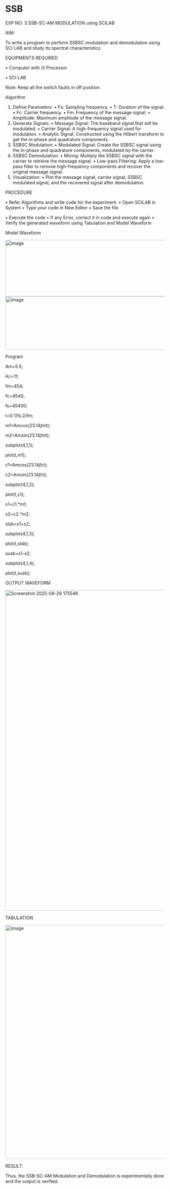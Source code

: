 # SSB

EXP NO: 3	SSB-SC-AM MODULATION using SCILAB

AIM:

To write a program to perform SSBSC modulation and demodulation using SCI LAB and study its spectral characteristics

EQUIPMENTS REQUIRED

•	Computer with i3 Processor

•	SCI LAB

Note: Keep all the switch faults in off position


Algorithm
1.	Define Parameters:
•	Fs: Sampling frequency.
•	T: Duration of the signal.
•	Fc: Carrier frequency.
•	Fm: Frequency of the message signal.
•	Amplitude: Maximum amplitude of the message signal.
2.	Generate Signals:
•	Message Signal: The baseband signal that will be modulated.
•	Carrier Signal: A high-frequency signal used for modulation.
•	Analytic Signal: Constructed using the Hilbert transform to get the in-phase and quadrature components.
3.	SSBSC Modulation:
•	Modulated Signal: Create the SSBSC signal using the in-phase and quadrature components, modulated by the carrier.
4.	SSBSC Demodulation:
•	Mixing: Multiply the SSBSC signal with the carrier to retrieve the message signal.
•	Low-pass Filtering: Apply a low-pass filter to remove high-frequency components and recover the original message signal.
5.	Visualization:
•	Plot the message signal, carrier signal, SSBSC modulated signal, and the recovered signal after demodulation.


PROCEDURE

•	Refer Algorithms and write code for the experiment.
•	Open SCILAB in System
•	Type your code in New Editor
•	Save the file
 
•	Execute the code
•	If any Error, correct it in code and execute again
•	Verify the generated waveform using Tabulation and Model Waveform

Model Waveform

<img width="704" height="178" alt="image" src="https://github.com/user-attachments/assets/32ee29b3-0d95-4192-9762-972d50c05c90" />
<img width="706" height="167" alt="image" src="https://github.com/user-attachments/assets/bff0d8fd-d679-444e-af37-0b34585853c1" />

Program

Am=5.5;

Ac=11; 

fm=454; 

fc=4540;

fs=45400;

t=0:1/fs:2/fm;

m1=Am*cos(2*3.14*fm*t);

m2=Am*sin(2*3.14*fm*t);

subplot(4,1,1);

plot(t,m1);

c1=Am*cos(2*3.14*fc*t);

c2=Am*sin(2*3.14*fc*t);

subplot(4,1,2);

plot(t,c1);

s1=c1.*m1;

s2=c2.*m2;

slsb=s1+s2;

subplot(4,1,3);

plot(t,slsb);

susb=s1-s2;

subplot(4,1,4);

plot(t,susb);


OUTPUT WAVEFORM

<img width="1516" height="1010" alt="Screenshot 2025-08-29 175546" src="https://github.com/user-attachments/assets/95db35da-e178-464f-b727-56e2bf8e674e" />


TABULATION


<img width="1056" height="737" alt="image" src="https://github.com/user-attachments/assets/f384e3d2-068c-4f9b-a602-3a7c66f52799" />


RESULT:

Thus, the SSB-SC-AM Modulation and Demodulation is experimentally done and the output is verified.





